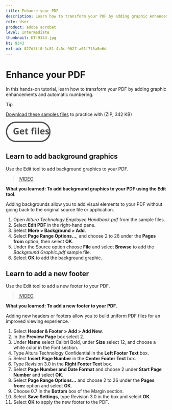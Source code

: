 ```yaml
---
title: Enhance your PDF
description: Learn how to transform your PDF by adding graphic enhancements and automatic numbering
role: User
product: adobe acrobat
level: Intermediate
thumbnail: KT-9343.jpg
kt: 9343
exl-id: 827d5ff0-1c81-4c5c-9627-a01f7f5a8e6d
---
```

# Enhance your PDF

In this hands-on tutorial, learn how to transform your PDF by adding graphic enhancements and automatic numbering.

>[!TIP]
>
>[Download these samples files](../assets/Enhance.zip) to practice with (ZIP, 342 KB)

[![Get files](../assets/Getfiles.svg)](../assets/Enhance.zip)

## Learn to add background graphics

Use the Edit tool to add background graphics to your PDF.

>[!VIDEO](https://video.tv.adobe.com/v/338746?hidetitle=true)

**What you learned: To add background graphics to your PDF using the Edit tool.**

Adding backgrounds allow you to add visual elements to your PDF without going back to the original source file or application.

1. Open *Altura Technology Employee Handbook.pdf* from the sample files.
1. Select **Edit PDF** in the right-hand pane. 
1. Select **More > Background > Add**.
1. Select **Page Range Options…**, and choose 2 to 26 under the **Pages from** option, then select **OK**.
1. Under the Source option choose **File** and select **Browse** to add the *Background Graphic.pdf* sample file.
1. Select **OK** to add the background graphic.

## Learn to add a new footer

Use the Edit tool to add a new footer to your PDF.

>[!VIDEO](https://video.tv.adobe.com/v/338745?hidetitle=true)

**What you learned: To add a new footer to your PDF.**

Adding new headers or footers allow you to build uniform PDF files for an improved viewing experience.

1. Select **Header & Footer > Add > Add New**.
1. In the **Preview Page** box select 2.
1. Under **Name** select Calibri Bold, under **Size** select 12, and choose a white color in the Font section.
1. Type Altura Technology Confidential in the **Left Footer Text** box.
1. Select **Insert Page Number** in the **Center Footer Text** box.
1. Type Revision 3.0 in the **Right Footer Text** box.
1. Select **Page Number and Date Format** and choose 2 under **Start Page Number** and select **OK**.
1. Select **Page Range Options…** and choose 2 to 26 under the **Pages from:** option and select **OK**.
1. Choose 0.7 in the **Bottom** box of the Margin section.
1. Select **Save Settings**, type Revision 3.0 in the box and select **OK**.
1. Select **OK** to apply the new footer to the PDF.
